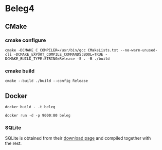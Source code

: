 # Beleg4
## CMake
### cmake configure
```
cmake -DCMAKE_C_COMPILER=/usr/bin/gcc CMakeLists.txt --no-warn-unused-cli -DCMAKE_EXPORT_COMPILE_COMMANDS:BOOL=TRUE -DCMAKE_BUILD_TYPE:STRING=Release -S . -B ./build
```

### cmake build
```
cmake --build ./build --config Release
```

## Docker
```
docker build . -t beleg
```
```
docker run -d -p 9000:80 beleg
```

### SQLite
SQLite is obtained from their [download page](https://www.sqlite.org/download.html) and compiled together with the rest.